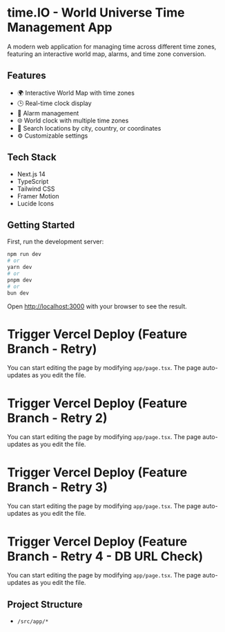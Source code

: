 # time.IO - World Universe Time Management App

A modern web application for managing time across different time zones, featuring an interactive world map, alarms, and time zone conversion.

## Features

- 🌍 Interactive World Map with time zones
- 🕒 Real-time clock display
- 🔔 Alarm management
- 🌐 World clock with multiple time zones
- 🎯 Search locations by city, country, or coordinates
- ⚙️ Customizable settings

## Tech Stack

- Next.js 14
- TypeScript
- Tailwind CSS
- Framer Motion
- Lucide Icons

## Getting Started

First, run the development server:

```bash
npm run dev
# or
yarn dev
# or
pnpm dev
# or
bun dev
```

Open [http://localhost:3000](http://localhost:3000) with your browser to see the result.

# Trigger Vercel Deploy (Feature Branch - Retry)

You can start editing the page by modifying `app/page.tsx`. The page auto-updates as you edit the file.

# Trigger Vercel Deploy (Feature Branch - Retry 2)

You can start editing the page by modifying `app/page.tsx`. The page auto-updates as you edit the file.

# Trigger Vercel Deploy (Feature Branch - Retry 3)

You can start editing the page by modifying `app/page.tsx`. The page auto-updates as you edit the file.

# Trigger Vercel Deploy (Feature Branch - Retry 4 - DB URL Check)

You can start editing the page by modifying `app/page.tsx`. The page auto-updates as you edit the file.

## Project Structure

- `/src/app/*`

<!-- Trigger build once more -->